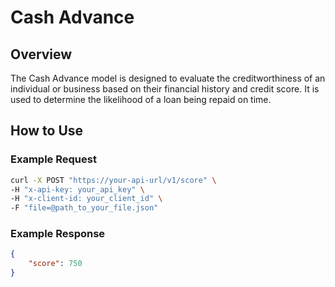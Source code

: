 # Cash Advance

## Overview

The Cash Advance model is designed to evaluate the creditworthiness of an individual or business based on their financial history and credit score. It is used to determine the likelihood of a loan being repaid on time.

## How to Use

### Example Request

```bash
curl -X POST "https://your-api-url/v1/score" \
-H "x-api-key: your_api_key" \
-H "x-client-id: your_client_id" \
-F "file=@path_to_your_file.json"
```

### Example Response

```json
{
    "score": 750
}
```
